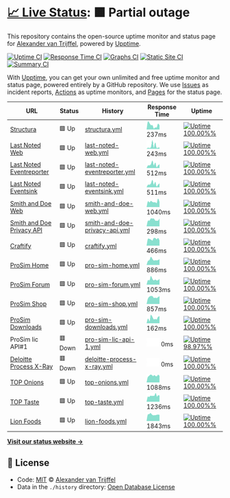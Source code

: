 # [📈 Live Status](https://structura.ws): <!--live status--> **🟧 Partial outage**

This repository contains the open-source uptime monitor and status page for [Alexander van Trijffel](https://structura.ws), powered by [Upptime](https://github.com/upptime/upptime).

[![Uptime CI](https://github.com/koj-co/upptime/workflows/Uptime%20CI/badge.svg)](https://github.com/koj-co/upptime/actions?query=workflow%3A%22Uptime+CI%22)
[![Response Time CI](https://github.com/koj-co/upptime/workflows/Response%20Time%20CI/badge.svg)](https://github.com/koj-co/upptime/actions?query=workflow%3A%22Response+Time+CI%22)
[![Graphs CI](https://github.com/koj-co/upptime/workflows/Graphs%20CI/badge.svg)](https://github.com/koj-co/upptime/actions?query=workflow%3A%22Graphs+CI%22)
[![Static Site CI](https://github.com/koj-co/upptime/workflows/Static%20Site%20CI/badge.svg)](https://github.com/koj-co/upptime/actions?query=workflow%3A%22Static+Site+CI%22)
[![Summary CI](https://github.com/koj-co/upptime/workflows/Summary%20CI/badge.svg)](https://github.com/koj-co/upptime/actions?query=workflow%3A%22Summary+CI%22)

With [Upptime](https://upptime.js.org), you can get your own unlimited and free uptime monitor and status page, powered entirely by a GitHub repository. We use [Issues](https://github.com/alexandervantrijffel/upptimemonitoring/issues) as incident reports, [Actions](https://github.com/alexandervantrijffel/upptimemonitoring/actions) as uptime monitors, and [Pages](https://structura.ws) for the status page.

<!--start: status pages-->
<!-- This summary is generated by Upptime (https://github.com/upptime/upptime) -->
<!-- Do not edit this manually, your changes will be overwritten -->

| URL                                                                                 | Status  | History                                                                                                                                         | Response Time                                                                                  | Uptime                                                                                                                                                                                                                                                                                            |
| ----------------------------------------------------------------------------------- | ------- | ----------------------------------------------------------------------------------------------------------------------------------------------- | ---------------------------------------------------------------------------------------------- | ------------------------------------------------------------------------------------------------------------------------------------------------------------------------------------------------------------------------------------------------------------------------------------------------- |
| [Structura](https://structura.ws)                                                   | 🟩 Up   | [structura.yml](https://github.com/alexandervantrijffel/upptimemonitoring/commits/master/history/structura.yml)                                 | <img alt="Response time graph" src="./graphs/structura.png" height="20"> 237ms                 | [![Uptime 100.00%%](https://img.shields.io/endpoint?url=https%3A%2F%2Fraw.githubusercontent.com%2Falexandervantrijffel%2Fupptimemonitoring%2Fmaster%2Fapi%2Fstructura%2Fuptime.json)](https://alexandervantrijffel.github.io/upptimemonitoring/history/structura)                                 |
| [Last Noted Web](https://lastnoted.com)                                             | 🟩 Up   | [last-noted-web.yml](https://github.com/alexandervantrijffel/upptimemonitoring/commits/master/history/last-noted-web.yml)                       | <img alt="Response time graph" src="./graphs/last-noted-web.png" height="20"> 243ms            | [![Uptime 100.00%%](https://img.shields.io/endpoint?url=https%3A%2F%2Fraw.githubusercontent.com%2Falexandervantrijffel%2Fupptimemonitoring%2Fmaster%2Fapi%2Flast-noted-web%2Fuptime.json)](https://alexandervantrijffel.github.io/upptimemonitoring/history/last-noted-web)                       |
| [Last Noted Eventreporter](https://lastnoted.com/eventreporter)                     | 🟩 Up   | [last-noted-eventreporter.yml](https://github.com/alexandervantrijffel/upptimemonitoring/commits/master/history/last-noted-eventreporter.yml)   | <img alt="Response time graph" src="./graphs/last-noted-eventreporter.png" height="20"> 512ms  | [![Uptime 100.00%%](https://img.shields.io/endpoint?url=https%3A%2F%2Fraw.githubusercontent.com%2Falexandervantrijffel%2Fupptimemonitoring%2Fmaster%2Fapi%2Flast-noted-eventreporter%2Fuptime.json)](https://alexandervantrijffel.github.io/upptimemonitoring/history/last-noted-eventreporter)   |
| [Last Noted Eventsink](https://lastnoted.com/eventsink)                             | 🟩 Up   | [last-noted-eventsink.yml](https://github.com/alexandervantrijffel/upptimemonitoring/commits/master/history/last-noted-eventsink.yml)           | <img alt="Response time graph" src="./graphs/last-noted-eventsink.png" height="20"> 511ms      | [![Uptime 100.00%%](https://img.shields.io/endpoint?url=https%3A%2F%2Fraw.githubusercontent.com%2Falexandervantrijffel%2Fupptimemonitoring%2Fmaster%2Fapi%2Flast-noted-eventsink%2Fuptime.json)](https://alexandervantrijffel.github.io/upptimemonitoring/history/last-noted-eventsink)           |
| [Smith and Doe Web](https://www.smithanddoe.com)                                    | 🟩 Up   | [smith-and-doe-web.yml](https://github.com/alexandervantrijffel/upptimemonitoring/commits/master/history/smith-and-doe-web.yml)                 | <img alt="Response time graph" src="./graphs/smith-and-doe-web.png" height="20"> 1040ms        | [![Uptime 100.00%%](https://img.shields.io/endpoint?url=https%3A%2F%2Fraw.githubusercontent.com%2Falexandervantrijffel%2Fupptimemonitoring%2Fmaster%2Fapi%2Fsmith-and-doe-web%2Fuptime.json)](https://alexandervantrijffel.github.io/upptimemonitoring/history/smith-and-doe-web)                 |
| [Smith and Doe Privacy API](https://www.smithanddoe.com/privacy/API/QuickScanModel) | 🟩 Up   | [smith-and-doe-privacy-api.yml](https://github.com/alexandervantrijffel/upptimemonitoring/commits/master/history/smith-and-doe-privacy-api.yml) | <img alt="Response time graph" src="./graphs/smith-and-doe-privacy-api.png" height="20"> 298ms | [![Uptime 100.00%%](https://img.shields.io/endpoint?url=https%3A%2F%2Fraw.githubusercontent.com%2Falexandervantrijffel%2Fupptimemonitoring%2Fmaster%2Fapi%2Fsmith-and-doe-privacy-api%2Fuptime.json)](https://alexandervantrijffel.github.io/upptimemonitoring/history/smith-and-doe-privacy-api) |
| [Craftify](https://craftify.nl)                                                     | 🟩 Up   | [craftify.yml](https://github.com/alexandervantrijffel/upptimemonitoring/commits/master/history/craftify.yml)                                   | <img alt="Response time graph" src="./graphs/craftify.png" height="20"> 466ms                  | [![Uptime 100.00%%](https://img.shields.io/endpoint?url=https%3A%2F%2Fraw.githubusercontent.com%2Falexandervantrijffel%2Fupptimemonitoring%2Fmaster%2Fapi%2Fcraftify%2Fuptime.json)](https://alexandervantrijffel.github.io/upptimemonitoring/history/craftify)                                   |
| [ProSim Home](https://prosim-ar.com)                                                | 🟩 Up   | [pro-sim-home.yml](https://github.com/alexandervantrijffel/upptimemonitoring/commits/master/history/pro-sim-home.yml)                           | <img alt="Response time graph" src="./graphs/pro-sim-home.png" height="20"> 886ms              | [![Uptime 100.00%%](https://img.shields.io/endpoint?url=https%3A%2F%2Fraw.githubusercontent.com%2Falexandervantrijffel%2Fupptimemonitoring%2Fmaster%2Fapi%2Fpro-sim-home%2Fuptime.json)](https://alexandervantrijffel.github.io/upptimemonitoring/history/pro-sim-home)                           |
| [ProSim Forum](https://forum.prosim-ar.com)                                         | 🟩 Up   | [pro-sim-forum.yml](https://github.com/alexandervantrijffel/upptimemonitoring/commits/master/history/pro-sim-forum.yml)                         | <img alt="Response time graph" src="./graphs/pro-sim-forum.png" height="20"> 1053ms            | [![Uptime 100.00%%](https://img.shields.io/endpoint?url=https%3A%2F%2Fraw.githubusercontent.com%2Falexandervantrijffel%2Fupptimemonitoring%2Fmaster%2Fapi%2Fpro-sim-forum%2Fuptime.json)](https://alexandervantrijffel.github.io/upptimemonitoring/history/pro-sim-forum)                         |
| [ProSim Shop](https://shop.prosim-ar.com)                                           | 🟩 Up   | [pro-sim-shop.yml](https://github.com/alexandervantrijffel/upptimemonitoring/commits/master/history/pro-sim-shop.yml)                           | <img alt="Response time graph" src="./graphs/pro-sim-shop.png" height="20"> 857ms              | [![Uptime 100.00%%](https://img.shields.io/endpoint?url=https%3A%2F%2Fraw.githubusercontent.com%2Falexandervantrijffel%2Fupptimemonitoring%2Fmaster%2Fapi%2Fpro-sim-shop%2Fuptime.json)](https://alexandervantrijffel.github.io/upptimemonitoring/history/pro-sim-shop)                           |
| [ProSim Downloads](https://cdndl.prosim-ar.com/ProSimB738)                          | 🟩 Up   | [pro-sim-downloads.yml](https://github.com/alexandervantrijffel/upptimemonitoring/commits/master/history/pro-sim-downloads.yml)                 | <img alt="Response time graph" src="./graphs/pro-sim-downloads.png" height="20"> 162ms         | [![Uptime 100.00%%](https://img.shields.io/endpoint?url=https%3A%2F%2Fraw.githubusercontent.com%2Falexandervantrijffel%2Fupptimemonitoring%2Fmaster%2Fapi%2Fpro-sim-downloads%2Fuptime.json)](https://alexandervantrijffel.github.io/upptimemonitoring/history/pro-sim-downloads)                 |
| ProSim lic API#1                                                                    | 🟥 Down | [pro-sim-lic-api-1.yml](https://github.com/alexandervantrijffel/upptimemonitoring/commits/master/history/pro-sim-lic-api-1.yml)                 | <img alt="Response time graph" src="./graphs/pro-sim-lic-api-1.png" height="20"> 0ms           | [![Uptime 98.97%%](https://img.shields.io/endpoint?url=https%3A%2F%2Fraw.githubusercontent.com%2Falexandervantrijffel%2Fupptimemonitoring%2Fmaster%2Fapi%2Fpro-sim-lic-api-1%2Fuptime.json)](https://alexandervantrijffel.github.io/upptimemonitoring/history/pro-sim-lic-api-1)                  |
| [Deloitte Process X-Ray](https://processxray.deloitte.com/x/process-x-ray)          | 🟥 Down | [deloitte-process-x-ray.yml](https://github.com/alexandervantrijffel/upptimemonitoring/commits/master/history/deloitte-process-x-ray.yml)       | <img alt="Response time graph" src="./graphs/deloitte-process-x-ray.png" height="20"> 0ms      | [![Uptime 100.00%%](https://img.shields.io/endpoint?url=https%3A%2F%2Fraw.githubusercontent.com%2Falexandervantrijffel%2Fupptimemonitoring%2Fmaster%2Fapi%2Fdeloitte-process-x-ray%2Fuptime.json)](https://alexandervantrijffel.github.io/upptimemonitoring/history/deloitte-process-x-ray)       |
| [TOP Onions](https://www.toponions.com)                                             | 🟩 Up   | [top-onions.yml](https://github.com/alexandervantrijffel/upptimemonitoring/commits/master/history/top-onions.yml)                               | <img alt="Response time graph" src="./graphs/top-onions.png" height="20"> 1088ms               | [![Uptime 100.00%%](https://img.shields.io/endpoint?url=https%3A%2F%2Fraw.githubusercontent.com%2Falexandervantrijffel%2Fupptimemonitoring%2Fmaster%2Fapi%2Ftop-onions%2Fuptime.json)](https://alexandervantrijffel.github.io/upptimemonitoring/history/top-onions)                               |
| [TOP Taste](https://www.top-taste.com)                                              | 🟩 Up   | [top-taste.yml](https://github.com/alexandervantrijffel/upptimemonitoring/commits/master/history/top-taste.yml)                                 | <img alt="Response time graph" src="./graphs/top-taste.png" height="20"> 1236ms                | [![Uptime 100.00%%](https://img.shields.io/endpoint?url=https%3A%2F%2Fraw.githubusercontent.com%2Falexandervantrijffel%2Fupptimemonitoring%2Fmaster%2Fapi%2Ftop-taste%2Fuptime.json)](https://alexandervantrijffel.github.io/upptimemonitoring/history/top-taste)                                 |
| [Lion Foods](https://lionfoods.nl)                                                  | 🟩 Up   | [lion-foods.yml](https://github.com/alexandervantrijffel/upptimemonitoring/commits/master/history/lion-foods.yml)                               | <img alt="Response time graph" src="./graphs/lion-foods.png" height="20"> 1843ms               | [![Uptime 100.00%%](https://img.shields.io/endpoint?url=https%3A%2F%2Fraw.githubusercontent.com%2Falexandervantrijffel%2Fupptimemonitoring%2Fmaster%2Fapi%2Flion-foods%2Fuptime.json)](https://alexandervantrijffel.github.io/upptimemonitoring/history/lion-foods)                               |

<!--end: status pages-->

[**Visit our status website →**](https://structura.ws)

## 📄 License

- Code: [MIT](./LICENSE) © [Alexander van Trijffel](https://structura.ws)
- Data in the `./history` directory: [Open Database License](https://opendatacommons.org/licenses/odbl/1-0/)
